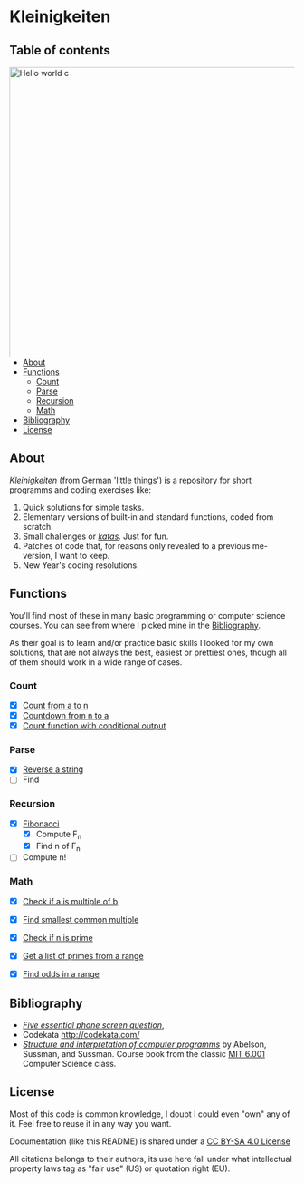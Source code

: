 # Kleinigkeiten

## Table of contents

<a title="Shaddim [Public domain], via Wikimedia Commons" href="https://commons.wikimedia.org/wiki/File:Hello_world_c.svg"><img align = "right" width="512" alt="Hello world c" src="https://upload.wikimedia.org/wikipedia/commons/thumb/b/bd/Hello_world_c.svg/512px-Hello_world_c.svg.png"></a>
- [About](#about)
- [Functions](#funcions)
  - [Count](#count)
  - [Parse](#parse)
  - [Recursion](#recursion)
  - [Math](#math)
- [Bibliography](#bibliography)
- [License](#license)


## About

*Kleinigkeiten* (from German 'little things') is a repository for short programms and coding exercises like:
1. Quick solutions for simple tasks.
2. Elementary versions of built-in and standard functions, coded from scratch.
3. Small challenges or [*katas*](http://codekata.com/). Just for fun.
4. Patches of code that, for reasons only revealed to a previous me-version, I want to keep.
5. New Year's coding resolutions.

## Functions
You'll find most of these in many basic programming or computer science courses. You can see from where I picked mine in the [Bibliography](#bibliography).

As their goal is to learn and/or practice basic skills I looked for my own solutions, that are not always the best, easiest or prettiest ones, though all of them should work in a wide range of cases.

### Count
- [x] [Count from a to n](/count.py)
- [x] [Countdown from n to a](/count.py)
- [x] [Count function with conditional output](/FizzBuzz.py)

### Parse
  - [x] [Reverse a string](/reverse_str.py)
  - [ ] Find

### Recursion
- [x] [Fibonacci](/fibonacci.py)
  - [x] Compute F<sub>n</sub>
  - [x] Find n of F<sub>n</sub>
- [ ] Compute n!

### Math
- [x] [Check if a is multiple of b](/multiple.py)
- [x] [Find smallest common multiple](/smallest_common_mult.py)
- [x] [Check if n is prime](/primes.py)
- [x] [Get a list of primes from a range](/primes.py)
- [x] [Find odds in a range](/odds.py)


## Bibliography

- [*Five essential phone screen question*](https://sites.google.com/site/steveyegge2/five-essential-phone-screen-questions),
- Codekata http://codekata.com/
- [*Structure and interpretation of computer programms*](https://mitpress.mit.edu/sites/default/files/sicp/index.html) by Abelson, Sussman, and Sussman. Course book from the classic [MIT 6.001](https://ocw.mit.edu/courses/electrical-engineering-and-computer-science/6-001-structure-and-interpretation-of-computer-programs-spring-2005/) Computer Science class.

## License

Most of this code is common knowledge, I doubt I could even "own" any of it. Feel free to reuse it in any way you want.

Documentation (like this README) is shared under a [CC BY-SA 4.0 License](https://creativecommons.org/licenses/by-sa/4.0/)

All citations belongs to their authors, its use here fall under what intellectual property laws tag as "fair use" (US) or quotation right (EU).
